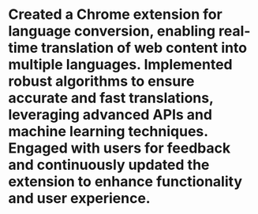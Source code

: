 # Created a Chrome extension for language conversion, enabling real-time translation of web content into multiple languages. Implemented robust algorithms to ensure accurate and fast translations, leveraging advanced APIs and machine learning techniques. Engaged with users for feedback and continuously updated the extension to enhance functionality and user experience.
